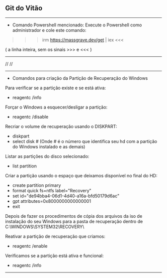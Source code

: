 Git do Vitão
------------

***************************************************************
* Comando Powershell mencionado:
Execute o Powershell como administrador e cole este comando:

>>>  irm https://massgrave.dev/get | iex  <<<

( a linha inteira, sem os sinais >>> e <<< )
***************************************************************

//
//

*****************************************************************
* Comandos para criação da Partição de Recuperação do Windows

Para verificar se a partição existe e se está ativa:
* reagentc /info

Forçar o Windows a esquecer/desligar a partição:
* reagentc /disable

Recriar o volume de recuperação usando o DISKPART:
* diskpart
* select disk #
(Onde # é o número que identifica seu hd com a partição do Windows instalado e as demais)

Listar as partições do disco selecionado:
* list partition

Criar a partição usando o espaço que deixamos disponível no final do HD:
* create partition primary
* format quick fs=ntfs label="Recovery"
* set id="de94bba4-06d1-4d40-a16a-bfd50179d6ac"
* gpt attributes=0x8000000000000001
* exit

Depois de fazer os procedimentos de cópia dos arquivos da iso de instalação do seu Windows para a pasta de recuperação dentro de C:\WINDOWS\SYSTEM32\RECOVERY\

Reativar a partição de recuperação que criamos:
* reagentc /enable

Verificamos se a partição está ativa e funcional:
* reagentc /info

**************************************************************

